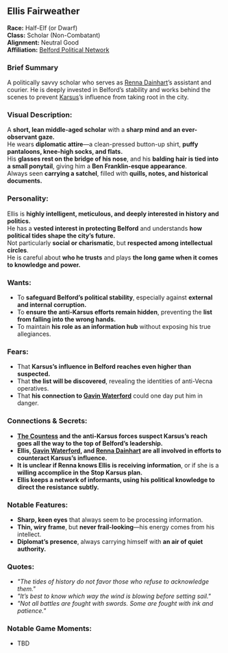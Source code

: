 ## Ellis Fairweather  

**Race:** Half-Elf (or Dwarf)  
**Class:** Scholar (Non-Combatant)  
**Alignment:** Neutral Good  
**Affiliation:** [Belford Political Network](../factions/BelfordPolitics.md)  

### Brief Summary
A politically savvy scholar who serves as [Renna Dainhart](../npcs/RennaDainhart.md)’s assistant and courier. He is deeply invested in Belford’s stability and works behind the scenes to prevent [Karsus](../../../deities/Karsus.md)’s influence from taking root in the city.

### **Visual Description:**  
A **short, lean middle-aged scholar** with a **sharp mind and an ever-observant gaze.**  
He wears **diplomatic attire**—a clean-pressed button-up shirt, **puffy pantaloons, knee-high socks, and flats.**  
His **glasses rest on the bridge of his nose**, and his **balding hair is tied into a small ponytail**, giving him a **Ben Franklin-esque appearance**.  
Always seen **carrying a satchel**, filled with **quills, notes, and historical documents.**  

### **Personality:**  
Ellis is **highly intelligent, meticulous, and deeply interested in history and politics.**  
He has a **vested interest in protecting Belford** and understands **how political tides shape the city’s future.**  
Not particularly **social or charismatic**, but **respected among intellectual circles**.  
He is careful about **who he trusts** and plays **the long game when it comes to knowledge and power.**  

### **Wants:**  
- To **safeguard Belford’s political stability**, especially against **external and internal corruption.**  
- To **ensure the anti-Karsus efforts remain hidden**, preventing the **list from falling into the wrong hands.**  
- To maintain **his role as an information hub** without exposing his true allegiances.  

### **Fears:**  
- That **Karsus’s influence in Belford reaches even higher than suspected.**  
- That **the list will be discovered**, revealing the identities of anti-Vecna operatives.  
- That **his connection to [Gavin Waterford](../npcs/GavinWaterford.md)** could one day put him in danger.  

### **Connections & Secrets:**  
- **[The Countess](../npcs/SylwenFaelar.md) and the anti-Karsus forces suspect Karsus’s reach goes all the way to the top of Belford’s leadership.**  
- **Ellis, [Gavin Waterford](../npcs/GavinWaterford.md), and [Renna Dainhart](../npcs/RennaDainhart.md) are all involved in efforts to counteract Karsus’s influence.**  
- **It is unclear if Renna knows Ellis is receiving information**, or if she is a **willing accomplice in the Stop Karsus plan.**  
- **Ellis keeps a network of informants, using his political knowledge to direct the resistance subtly.**  

### **Notable Features:**  
- **Sharp, keen eyes** that always seem to be processing information.  
- **Thin, wiry frame**, but **never frail-looking**—his energy comes from his intellect.  
- **Diplomat’s presence**, always carrying himself with **an air of quiet authority.**  

### **Quotes:**  
- *"The tides of history do not favor those who refuse to acknowledge them."*  
- *"It’s best to know which way the wind is blowing before setting sail."*  
- *"Not all battles are fought with swords. Some are fought with ink and patience."*  

### **Notable Game Moments:**  
- TBD  
